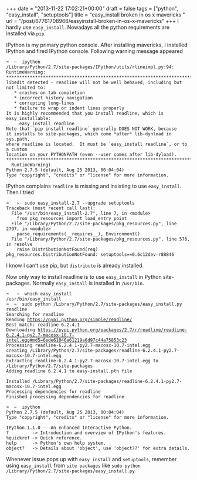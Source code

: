 +++
date = "2013-11-22 17:02:21+00:00"
draft = false
tags = ["python", "easy_install", "setuptools"]
title = "easy_install broken in os x mavericks  "
url = "/post/67761708966/easyinstall-broken-in-os-x-mavericks"
+++
I hardly use `` easy_install ``. Nowadays all the python requirements are installed via `` pip ``.

IPython is my primary python console. After installing mavericks, I installed IPython and fired IPython console. Following warning message appeared

    ➜  ~  ipython
    /Library/Python/2.7/site-packages/IPython/utils/rlineimpl.py:94: RuntimeWarning:
    ******************************************************************************
    libedit detected - readline will not be well behaved, including but not limited to:
       * crashes on tab completion
       * incorrect history navigation
       * corrupting long-lines
       * failure to wrap or indent lines properly
    It is highly recommended that you install readline, which is easy_installable:
         easy_install readline
    Note that `pip install readline` generally DOES NOT WORK, because
    it installs to site-packages, which come *after* lib-dynload in sys.path,
    where readline is located.  It must be `easy_install readline`, or to a custom
    location on your PYTHONPATH (even --user comes after lib-dyload).
    ******************************************************************************
      RuntimeWarning)
    Python 2.7.5 (default, Aug 25 2013, 00:04:04)
    Type "copyright", "credits" or "license" for more information.

IPython complains `` readline `` is missing and insisting to use `` easy_install ``. Then I tried

    ➜   ~  sudo easy_install-2.7 --upgrade setuptools
    Traceback (most recent call last):
      File "/usr/bin/easy_install-2.7", line 7, in <module>
        from pkg_resources import load_entry_point
      File "/Library/Python/2.7/site-packages/pkg_resources.py", line 2797, in <module>
        parse_requirements(__requires__), Environment()
      File "/Library/Python/2.7/site-packages/pkg_resources.py", line 576, in resolve
        raise DistributionNotFound(req)
    pkg_resources.DistributionNotFound: setuptools==0.6c12dev-r88846

I know I can’t use pip, but `` distribute `` is already installed.

Now only way to install readline is to use `` easy_install `` in Python site-packages. Normally `` easy_install `` is installed in `` /usr/bin ``.

<pre><code>➜   ~  which easy_install
/usr/bin/easy_install
➜  ~  sudo python /Library/Python/2.7/site-packages/easy_install.py readline
Searching for readline
Reading <a href="https://pypi.python.org/simple/readline/" target="_blank">https://pypi.python.org/simple/readline/</a>
Best match: readline 6.2.4.1
Downloading <a href="https://pypi.python.org/packages/2.7/r/readline/readline-6.2.4.1-py2.7-macosx-10.7-intel.egg#md5=6ede61046a61219a6d97c44a75853c23" target="_blank">https://pypi.python.org/packages/2.7/r/readline/readline-6.2.4.1-py2.7-macosx-10.7-intel.egg#md5=6ede61046a61219a6d97c44a75853c23</a>
Processing readline-6.2.4.1-py2.7-macosx-10.7-intel.egg
creating /Library/Python/2.7/site-packages/readline-6.2.4.1-py2.7-macosx-10.7-intel.egg
Extracting readline-6.2.4.1-py2.7-macosx-10.7-intel.egg to /Library/Python/2.7/site-packages
Adding readline 6.2.4.1 to easy-install.pth file

Installed /Library/Python/2.7/site-packages/readline-6.2.4.1-py2.7-macosx-10.7-intel.egg
Processing dependencies for readline
Finished processing dependencies for readline

➜  ~  ipython
Python 2.7.5 (default, Aug 25 2013, 00:04:04)
Type "copyright", "credits" or "license" for more information.

IPython 1.1.0 -- An enhanced Interactive Python.
?         -> Introduction and overview of IPython's features.
%quickref -> Quick reference.
help      -> Python's own help system.
object?   -> Details about 'object', use 'object??' for extra details.
</code></pre>

Whenever issue pops up with `` easy_install `` and `` setuptools ``, remember using `` easy_install `` from `` site packages `` like `` sudo python /Library/Python/2.7/site-packages/easy_install.py ``
